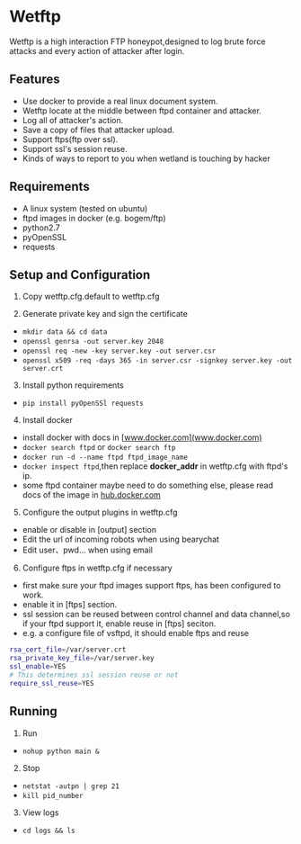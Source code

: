 # Wetftp
Wetftp is a high interaction FTP honeypot,designed to log brute force attacks and every action of attacker after login.

## Features
* Use docker to provide a real linux document system.
* Wetftp locate at the middle between ftpd container and attacker.
* Log all of attacker's action.
* Save a copy of files that attacker upload.
* Support ftps(ftp over ssl).
* Support ssl's session reuse.
* Kinds of ways to report to you when wetland is touching by hacker

## Requirements
* A linux system (tested on ubuntu)
* ftpd images in docker (e.g. bogem/ftp)
* python2.7
* pyOpenSSL
* requests

## Setup and Configuration
1. Copy wetftp.cfg.default to wetftp.cfg

2. Generate private key and sign the certificate
  * `mkdir data && cd data`
  * `openssl genrsa -out server.key 2048` 
  * `openssl req -new -key server.key -out server.csr`
  * `openssl x509 -req -days 365 -in server.csr -signkey server.key -out server.crt`

3. Install python requirements
  * `pip install pyOpenSSl requests`

4. Install docker
  * install docker with docs in [www.docker.com](www.docker.com)
  * `docker search ftpd` or `docker search ftp`
  * `docker run -d --name ftpd ftpd_image_name`
  * `docker inspect ftpd`,then replace **docker_addr** in wetftp.cfg with ftpd's ip.
  * some ftpd container maybe need to do something else, please read docs of the image in [hub.docker.com](hub.docker.com)

5. Configure the output plugins in wetftp.cfg
  * enable or disable in [output] section
  * Edit the url of incoming robots when using bearychat
  * Edit user、pwd... when using email
6. Configure ftps in wetftp.cfg if necessary
  * first make sure your ftpd images support ftps, has been configured to work.
  * enable it in [ftps] section.
  * ssl session can be reused between control channel and data channel,so if your ftpd support it, enable reuse in [ftps] seciton.
  * e.g. a configure file of vsftpd, it should enable ftps and reuse

```bash
rsa_cert_file=/var/server.crt
rsa_private_key_file=/var/server.key
ssl_enable=YES
# This determines ssl session reuse or not
require_ssl_reuse=YES
```

## Running
1. Run
  * `nohup python main &`
2. Stop
  * `netstat -autpn | grep 21`
  * `kill pid_number`
3. View logs
  * `cd logs && ls`
